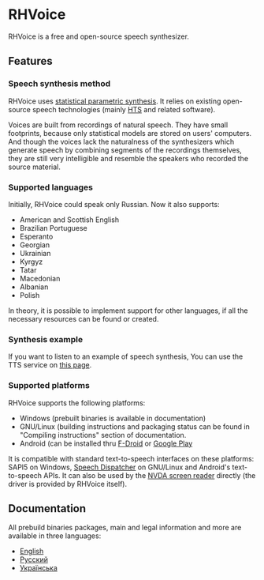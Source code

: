 # RHVoice

RHVoice is a free and open-source speech synthesizer.

## Features

### Speech synthesis method

RHVoice uses [statistical parametric synthesis](https://en.wikipedia.org/wiki/Speech_synthesis#HMM-based_synthesis).
It relies on existing open-source speech technologies (mainly
[HTS](https://hts.sp.nitech.ac.jp) and related software).

Voices are built from recordings of natural speech. They have small footprints,
because only statistical models are stored on users' computers. And though the
voices lack the naturalness of the synthesizers which generate speech by
combining segments of the recordings themselves, they are still very
intelligible and resemble the speakers who recorded the source material.

### Supported languages

Initially, RHVoice could speak only Russian. Now it also supports:

* American and Scottish English
* Brazilian Portuguese
* Esperanto
* Georgian
* Ukrainian
* Kyrgyz
* Tatar
* Macedonian
* Albanian
* Polish

In theory, it is possible to implement support for
other languages, if all the necessary resources can be found or
created.

### Synthesis example

If you want to listen to an example of speech synthesis, You can use the TTS
service on [this page](https://data2data.ru/tts/).

### Supported platforms

RHVoice supports the following platforms:

* Windows (prebuilt binaries is available in documentation)
* GNU/Linux (building instructions and packaging status
  can be found in "Compiling instructions" section of documentation.
* Android (can be installed thru
  [F-Droid](https://f-droid.org/packages/com.github.olga_yakovleva.rhvoice.android/)
  or [Google Play](https://play.google.com/store/apps/details?id=com.github.olga_yakovleva.rhvoice.android)

It is compatible with standard text-to-speech interfaces on these platforms:
SAPI5 on Windows, [Speech Dispatcher](https://devel.freebsoft.org/speechd) on
GNU/Linux and Android's text-to-speech APIs. It can also be used by the
[NVDA screen reader](https://www.nvaccess.org) directly (the driver is provided
by RHVoice itself).

## Documentation

All prebuild binaries packages, main
and legal information and more
are available in three languages:

* [English](doc/en/index.md)
* [Русский](doc/ru/index.md)
* [Українська](doc/ua/index.md)
